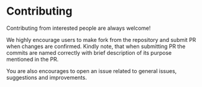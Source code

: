 # Contributing

Contributing from interested people are always welcome!

We highly encourage users to make fork from the repository and submit PR when
changes are confirmed.
Kindly note, that when submitting PR the commits are named correctly with brief
description of its purpose mentioned in the PR.

You are also encourages to open an issue related to general issues, suggestions and
improvements.
